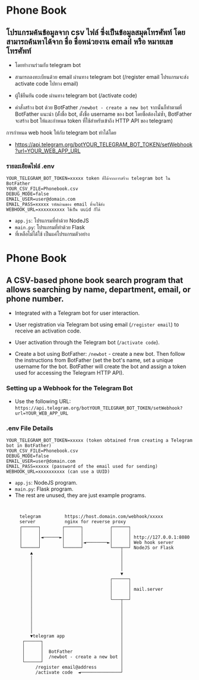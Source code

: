 # Phone Book

## โปรแกรมค้นข้อมูลจาก csv ไฟล์ ซึ่งเป็นข้อมูลสมุดโทรศัพท์ โดยสามารถค้นหาได้จาก ชื่อ ชื่อหน่วยงาน email หรือ หมายเลขโทรศัพท์

-   โดยทำงานร่วมกับ telegram bot

-   สามารถลงทะเบียนด้วย email ผ่านทาง telegram bot (/register email
    โปรแกรมจะส่ง activate code ไปทาง email)

-   ผู้ใช้ยืนยัน code ผ่านทาง telegram bot (/activate code)

-   คำสั่งสร้าง bot ด้วย BotFather `/newbot - create a new bot`
จากนั้นก็ทำตามที่ BotFather แนะนำ (ตั้งชื่อ bot, ตั้งชื่อ username ของ bot โดยชื่อต้องไม่ซ้ำ, BotFather จะสร้าง bot ให้และกำหนด token ที่ใช้สำหรับเข้าถึง HTTP API ของ telegram)
                                  
การกำหนด web hook ให้กับ telegram bot ทำได้โดย

-   <https://api.telegram.org/botYOUR_TELEGRAM_BOT_TOKEN/setWebhook?url=YOUR_WEB_APP_URL>

### รายละเอียดไฟล์ .env

```
YOUR_TELEGRAM_BOT_TOKEN=xxxxx token ที่ได้จากการสร้าง telegram bot ใน BotFather
YOUR_CSV_FILE=Phonebook.csv
DEBUG_MODE=false
EMAIL_USER=user@domain.com 
EMAIL_PASS=xxxxx รหัสผ่านของ email ที่จะใช้ส่ง
WEBHOOK_URL=xxxxxxxxxx ใช้เป็น uuid ก็ได้
```

-    `app.js`: โปรแกรมที่ทำด้วย NodeJS
-    `main.py`: โปรแกรมที่ทำด้วย Flask
-    ที่เหลือไม่ได้ใช้ เป็นแค่โปรแกรมตัวอย่าง

# Phone Book

## A CSV-based phone book search program that allows searching by name, department, email, or phone number.

-   Integrated with a Telegram bot for user interaction.

-   User registration via Telegram bot using email (`/register email`) to receive an activation code.

-   User activation through the Telegram bot (`/activate code`).
-   Create a bot using BotFather: `/newbot` - create a new bot. Then follow the instructions from BotFather (set the bot's name, set a unique username for the bot. BotFather will create the bot and assign a token used for accessing the Telegram HTTP API).

### Setting up a Webhook for the Telegram Bot

-   Use the following URL: `https://api.telegram.org/botYOUR_TELEGRAM_BOT_TOKEN/setWebhook?url=YOUR_WEB_APP_URL`

### .env File Details

```
YOUR_TELEGRAM_BOT_TOKEN=xxxxx (token obtained from creating a Telegram bot in BotFather)
YOUR_CSV_FILE=Phonebook.csv
DEBUG_MODE=false
EMAIL_USER=user@domain.com
EMAIL_PASS=xxxxx (password of the email used for sending)
WEBHOOK_URL=xxxxxxxxxx (can use a UUID)
```

- `app.js`: NodeJS program.
- `main.py`: Flask program.
- The rest are unused, they are just example programs.


                                                                                        
```                                                                                        
                                                                        
                                                                        
     telegram         https://host.domain.com/webhook/xxxxx             
     server           nginx for reverse proxy                           
     ┌──────┐        ┌──────┐          ┌──────┐                         
     │      │        │      │          │      │                         
     │      │◄──────►│      │          │      │ http://127.0.0.1:8080   
     │      │        │      │◄────────►│      │ Web hook server         
     └──────┘        └──────┘          └───┬──┘ NodeJS or Flask         
         ▲                                 │                            
         │                                 │                            
         │                                 │                            
         │                                 │                            
         │                                 ▼                            
         │                             ┌──────┐                         
         │                             │      │                         
         │                             │      │ mail.server             
         │                             │      │                         
         │                             └───┬──┘                         
         │                                 │                            
         │                                 │                            
         │                                 │                            
         │                                 │                            
         │                                 │                            
         │                                 │                            
         ▼telegram app                     │                            
      ┌──────┐                             │                            
      │      │                             │                            
      │      │  BotFather                  │                            
      │      │  /newbot - create a new bot │                            
      └──────┘                             │                            
           /register email@address         │                            
           /activate code  ◄───────────────┘                            
                                                                        
                             
```                                                                                        